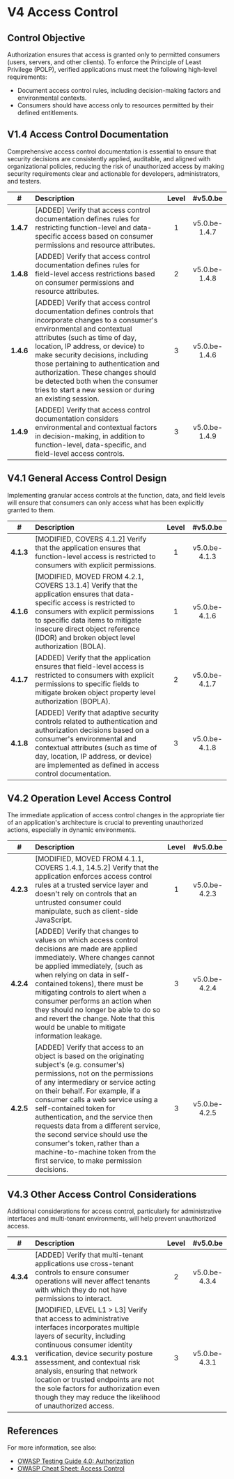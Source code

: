 # V4 Access Control

## Control Objective

Authorization ensures that access is granted only to permitted consumers (users, servers, and other clients). To enforce the Principle of Least Privilege (POLP), verified applications must meet the following high-level requirements:

* Document access control rules, including decision-making factors and environmental contexts.
* Consumers should have access only to resources permitted by their defined entitlements.

## V1.4 Access Control Documentation

Comprehensive access control documentation is essential to ensure that security decisions are consistently applied, auditable, and aligned with organizational policies, reducing the risk of unauthorized access by making security requirements clear and actionable for developers, administrators, and testers.

| # | Description | Level | #v5.0.be |
| :---: | :--- | :---: | :---: |
| **1.4.7** | [ADDED] Verify that access control documentation defines rules for restricting function-level and data-specific access based on consumer permissions and resource attributes. | 1 | v5.0.be-1.4.7 |
| **1.4.8** | [ADDED] Verify that access control documentation defines rules for field-level access restrictions based on consumer permissions and resource attributes. | 2 | v5.0.be-1.4.8 |
| **1.4.6** | [ADDED] Verify that access control documentation defines controls that incorporate changes to a consumer's environmental and contextual attributes (such as time of day, location, IP address, or device) to make security decisions, including those pertaining to authentication and authorization. These changes should be detected both when the consumer tries to start a new session or during an existing session. | 3 | v5.0.be-1.4.6 |
| **1.4.9** | [ADDED] Verify that access control documentation considers environmental and contextual factors in decision-making, in addition to function-level, data-specific, and field-level access controls. | 3 | v5.0.be-1.4.9 |

## V4.1 General Access Control Design

Implementing granular access controls at the function, data, and field levels will ensure that consumers can only access what has been explicitly granted to them.

| # | Description | Level | #v5.0.be |
| :---: | :--- | :---: | :---: |
| **4.1.3** | [MODIFIED, COVERS 4.1.2] Verify that the application ensures that function-level access is restricted to consumers with explicit permissions. | 1 | v5.0.be-4.1.3 |
| **4.1.6** | [MODIFIED, MOVED FROM 4.2.1, COVERS 13.1.4] Verify that the application ensures that data-specific access is restricted to consumers with explicit permissions to specific data items to mitigate insecure direct object reference (IDOR) and broken object level authorization (BOLA). | 1 | v5.0.be-4.1.6 |
| **4.1.7** | [ADDED] Verify that the application ensures that field-level access is restricted to consumers with explicit permissions to specific fields to mitigate broken object property level authorization (BOPLA). | 2 | v5.0.be-4.1.7 |
| **4.1.8** | [ADDED] Verify that adaptive security controls related to authentication and authorization decisions based on a consumer's environmental and contextual attributes (such as time of day, location, IP address, or device) are implemented as defined in access control documentation. | 3 | v5.0.be-4.1.8 |

## V4.2 Operation Level Access Control

The immediate application of access control changes in the appropriate tier of an application's architecture is crucial to preventing unauthorized actions, especially in dynamic environments.

| # | Description | Level | #v5.0.be |
| :---: | :--- | :---: | :---: |
| **4.2.3** | [MODIFIED, MOVED FROM 4.1.1, COVERS 1.4.1, 14.5.2] Verify that the application enforces access control rules at a trusted service layer and doesn't rely on controls that an untrusted consumer could manipulate, such as client-side JavaScript. | 1 | v5.0.be-4.2.3 |
| **4.2.4** | [ADDED] Verify that changes to values on which access control decisions are made are applied immediately. Where changes cannot be applied immediately, (such as when relying on data in self-contained tokens), there must be mitigating controls to alert when a consumer performs an action when they should no longer be able to do so and revert the change. Note that this would be unable to mitigate information leakage. | 3 | v5.0.be-4.2.4 |
| **4.2.5** | [ADDED] Verify that access to an object is based on the originating subject's (e.g. consumer's) permissions, not on the permissions of any intermediary or service acting on their behalf. For example, if a consumer calls a web service using a self-contained token for authentication, and the service then requests data from a different service, the second service should use the consumer's token, rather than a machine-to-machine token from the first service, to make permission decisions. | 3 | v5.0.be-4.2.5 |

## V4.3 Other Access Control Considerations

Additional considerations for access control, particularly for administrative interfaces and multi-tenant environments, will help prevent unauthorized access.

| # | Description | Level | #v5.0.be |
| :---: | :--- | :---: | :---: |
| **4.3.4** | [ADDED] Verify that multi-tenant applications use cross-tenant controls to ensure consumer operations will never affect tenants with which they do not have permissions to interact. | 2 | v5.0.be-4.3.4 |
| **4.3.1** | [MODIFIED, LEVEL L1 > L3] Verify that access to administrative interfaces incorporates multiple layers of security, including continuous consumer identity verification, device security posture assessment, and contextual risk analysis, ensuring that network location or trusted endpoints are not the sole factors for authorization even though they may reduce the likelihood of unauthorized access. | 3 | v5.0.be-4.3.1 |

## References

For more information, see also:

* [OWASP Testing Guide 4.0: Authorization](https://owasp.org/www-project-web-security-testing-guide/v41/4-Web_Application_Security_Testing/05-Authorization_Testing/README.html)
* [OWASP Cheat Sheet: Access Control](https://cheatsheetseries.owasp.org/cheatsheets/Access_Control_Cheat_Sheet.html)
